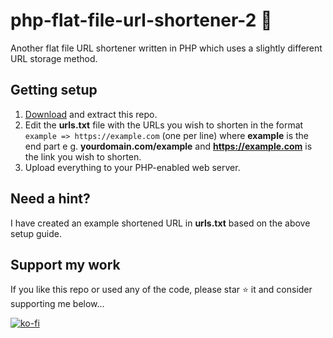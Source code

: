 # php-flat-file-url-shortener-2 🔗

Another flat file URL shortener written in PHP which uses a slightly different URL storage method.

## Getting setup

1. [Download](https://github.com/robsd/php-flat-file-url-shortener-2/archive/refs/heads/main.zip) and extract this repo.
3. Edit the **urls.txt** file with the URLs you wish to shorten in the format `example => https://example.com` (one per line) where **example** is the end part e g. **yourdomain.com/example** and **https://example.com** is the link you wish to shorten.
4. Upload everything to your PHP-enabled web server.

## Need a hint?

I have created an example shortened URL in **urls.txt** based on the above setup guide.

## Support my work

If you like this repo or used any of the code, please star ⭐ it and consider supporting me below...

[![ko-fi](https://ko-fi.com/img/githubbutton_sm.svg)](https://ko-fi.com/F1F34TIDQ)